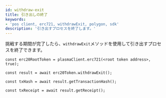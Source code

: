 ```yaml
---
id: withdraw-exit
title: 引き出しの終了
keywords:
- 'pos client, erc721, withdrawExit, polygon, sdk'
description: '引き出すプロセスを終了します。'
---
```


挑戦する期間が完了したら、`withdrawExit`メソッドを使用して引き出すプロセスを終了できます。

```
const erc20RootToken = plasmaClient.erc721(<root token address>, true);

const result = await erc20Token.withdrawExit();

const txHash = await result.getTransactionHash();

const txReceipt = await result.getReceipt();

```
